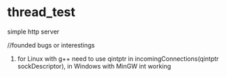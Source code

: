 thread_test
===========

simple http server

//founded bugs or interestings
1. for Linux with g++ need to use qintptr in incomingConnections(qintptr sockDescriptor), in Windows with MinGW int working
